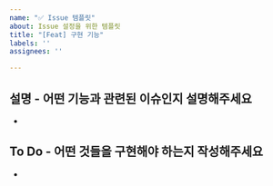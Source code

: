 ```yaml
---
name: "✅ Issue 템플릿"
about: Issue 설정을 위한 템플릿
title: "[Feat] 구현 기능"
labels: ''
assignees: ''

---
```


## 설명 - 어떤 기능과 관련된 이슈인지 설명해주세요
- 

## To Do - 어떤 것들을 구현해야 하는지 작성해주세요
-
